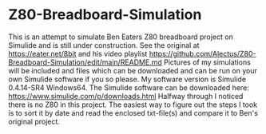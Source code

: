# Z80-Breadboard-Simulation
This is an attempt to simulate Ben Eaters Z80 breadboard project on Simulide and is still under construction.
See the original at https://eater.net/8bit and his video playlist https://github.com/Alectus/Z80-Breadboard-Simulation/edit/main/README.md 
Pictures of my simulations will be included and files which can be downloaded and can be run on your own Simulide software if you so please.
My software version is Simulide 0.4.14-SR4 Windows64. The Simulide software can be downloaded here:
https://www.simulide.com/p/downloads.html
Halfway through I noticed there is no Z80 in this project.
The easiest way to figure out the steps I took is to sort it by date and read the enclosed txt-file(s) and compare it to Ben's original project.

